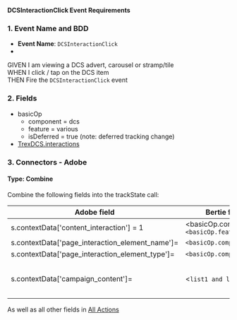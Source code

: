 **DCSInteractionClick Event Requirements**

### 1. Event Name and BDD

* **Event Name**: `DCSInteractionClick`
* 
GIVEN I am viewing a DCS advert, carousel or stramp/tile  
WHEN I click / tap on the DCS item  
THEN Fire the `DCSInteractionClick` event


### 2. Fields

* basicOp
    + component = dcs
    + feature = various
    + isDeferred = true (note: deferred tracking change)
* [TrexDCS.interactions](../All/TrexDCS.md#Interactions)


### 3. Connectors - Adobe

#### Type: Combine

Combine the following fields into the trackState call:

| Adobe field | Bertie field | Note |
| --- | --- | --- |
| s.contextData['content_interaction'] = 1 | <basicOp.component>:`<basicOp.feature>` | |
| s.contextData['page_interaction_element_name']= | `<basicOp.component>` | |
| s.contextData['page_interaction_element_type']= | `<basicOp.component>` | |
| s.contextData['campaign_content']= | <`list1 and list2`> | see [List1 & List2](../../Connectors/Adobe/List2List1Syntax.md)|

As well as all other fields in [All Actions](../All/AllActions.md)